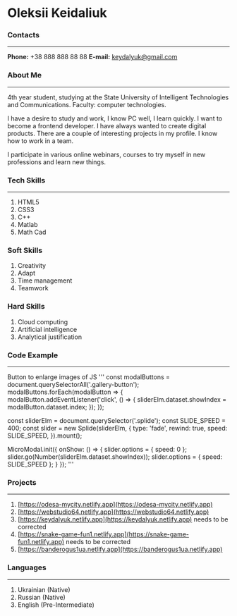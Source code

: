 # Oleksii Keidaliuk
### Contacts
---
**Phone:** +38 888 888 88 88
**E-mail:** [keydalyuk@gmail.com](keydalyuk@gmail.com)

### About Me

---

4th year student, studying at the State University of Intelligent Technologies and Communications. Faculty: computer technologies.

I have a desire to study and work, I know PC well, I learn quickly.
I want to become a frontend developer. I have always wanted to create digital products. There are a couple of interesting projects in my profile.
I know how to work in a team.

I participate in various online webinars, courses to try myself in new professions and learn new things.

### Tech Skills

---

1. HTML5
2. CSS3
3. C++
4. Matlab
5. Math Cad

### Soft Skills

1. Creativity
2. Adapt
3. Time management
4. Teamwork

### Hard Skills

1. Cloud computing
2. Artificial intelligence
3. Analytical justification

### Code Example

---

Button to enlarge images of JS
'''
const modalButtons = document.querySelectorAll('.gallery-button');
modalButtons.forEach(modalButton => {
modalButton.addEventListener('click', () => {
sliderElm.dataset.showIndex = modalButton.dataset.index;
});
});

const sliderElm = document.querySelector('.splide');
const SLIDE_SPEED = 400;
const slider = new Splide(sliderElm, {
type: 'fade',
rewind: true,
speed: SLIDE_SPEED,
}).mount();

MicroModal.init({
onShow: () => {
slider.options = {
speed: 0
};
slider.go(Number(sliderElm.dataset.showIndex));
slider.options = {
speed: SLIDE_SPEED
};
}
});
'''

### Projects

---

1. [https://odesa-mycity.netlify.app](https://odesa-mycity.netlify.app)
2. [https://webstudio64.netlify.app](https://webstudio64.netlify.app)
3. [https://keydalyuk.netlify.app](https://keydalyuk.netlify.app) needs to be corrected
4. [https://snake-game-fun1.netlify.app](https://snake-game-fun1.netlify.app) needs to be corrected
5. [https://banderogus1ua.netlify.app](https://banderogus1ua.netlify.app)

### Languages

---

1. Ukrainian (Native)
2. Russian (Native)
3. English (Pre-Intermediate)

